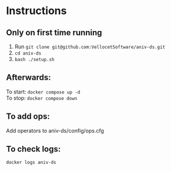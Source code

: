 # Instructions
## Only on first time running
1. Run `git clone git@github.com:VellocetSoftware/aniv-ds.git`
2. `cd aniv-ds`
3. `bash ./setup.sh`
## Afterwards:
To start: `docker compose up -d`  
To stop: `docker compose down`
## To add ops:
Add operators to aniv-ds/config/ops.cfg
## To check logs:
`docker logs aniv-ds`
